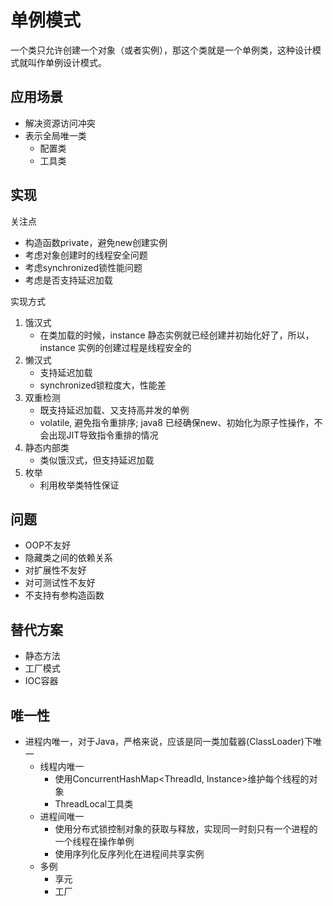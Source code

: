 # 单例模式

一个类只允许创建一个对象（或者实例），那这个类就是一个单例类，这种设计模式就叫作单例设计模式。

## 应用场景

- 解决资源访问冲突
- 表示全局唯一类
   - 配置类
   - 工具类

## 实现

关注点
- 构造函数private，避免new创建实例
- 考虑对象创建时的线程安全问题
- 考虑synchronized锁性能问题
- 考虑是否支持延迟加载

实现方式
1. 饿汉式
   - 在类加载的时候，instance 静态实例就已经创建并初始化好了，所以，instance 实例的创建过程是线程安全的
2. 懒汉式
   - 支持延迟加载
   - synchronized锁粒度大，性能差
3. 双重检测
   - 既支持延迟加载、又支持高并发的单例
   - volatile, 避免指令重排序; java8 已经确保new、初始化为原子性操作，不会出现JIT导致指令重排的情况
4. 静态内部类
   - 类似饿汉式，但支持延迟加载
5. 枚举
   - 利用枚举类特性保证

## 问题
- OOP不友好
- 隐藏类之间的依赖关系
- 对扩展性不友好
- 对可测试性不友好
- 不支持有参构造函数

## 替代方案
- 静态方法
- 工厂模式
- IOC容器

## 唯一性
- 进程内唯一，对于Java，严格来说，应该是同一类加载器(ClassLoader)下唯一
   - 线程内唯一
     - 使用ConcurrentHashMap<ThreadId, Instance>维护每个线程的对象
     - ThreadLocal工具类
   - 进程间唯一
     - 使用分布式锁控制对象的获取与释放，实现同一时刻只有一个进程的一个线程在操作单例
     - 使用序列化反序列化在进程间共享实例
   - 多例
     - 享元
     - 工厂
